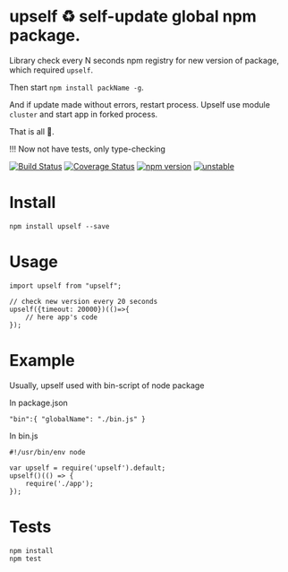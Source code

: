 # upself ♻ self-update global npm package.
  
Library check every N seconds npm registry for new version of package, which required `upself`.

Then start `npm install packName -g`. 

And if update made without errors, restart process. Upself use module `cluster` and start app in forked process.

That is all 🎅.

!!! Now not have tests, only type-checking

[![Build Status](https://travis-ci.org/arvitaly/upself.svg?branch=master)](https://travis-ci.org/arvitaly/upself)
[![Coverage Status](https://coveralls.io/repos/github/arvitaly/upself/badge.svg?branch=master)](https://coveralls.io/github/arvitaly/upself?branch=master)
[![npm version](https://badge.fury.io/js/upself.svg)](https://badge.fury.io/js/upself)
[![unstable](http://badges.github.io/stability-badges/dist/unstable.svg)](http://github.com/badges/stability-badges)


# Install

    npm install upself --save

# Usage

    import upself from "upself";  

    // check new version every 20 seconds  
    upself({timeout: 20000})(()=>{
        // here app's code        
    }); 

# Example

Usually, upself used with bin-script of node package

In package.json

    "bin":{ "globalName": "./bin.js" }

In bin.js

    #!/usr/bin/env node

    var upself = require('upself').default;
    upself()(() => {
        require('./app');
    });


# Tests

    npm install
    npm test